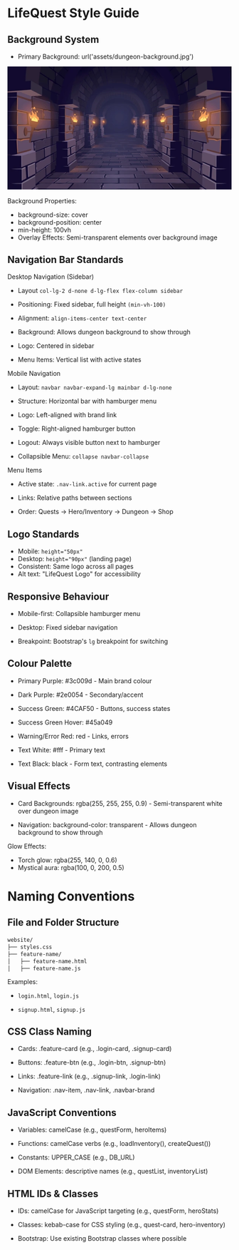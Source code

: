 # LifeQuest Style Guide

## Background System
- Primary Background: url('assets/dungeon-background.jpg')

![background-image](website/assets/dungeon-background.jpg)

Background Properties:
- background-size: cover
- background-position: center
- min-height: 100vh
- Overlay Effects: Semi-transparent elements over background image

## Navigation Bar Standards
Desktop Navigation (Sidebar)
- Layout ```col-lg-2 d-none d-lg-flex flex-column sidebar```

- Positioning: Fixed sidebar, full height ```(min-vh-100)```

- Alignment: ```align-items-center text-center```

- Background: Allows dungeon background to show through

- Logo: Centered in sidebar

- Menu Items: Vertical list with active states

Mobile Navigation 
- Layout: ```navbar navbar-expand-lg mainbar d-lg-none```

- Structure: Horizontal bar with hamburger menu

- Logo: Left-aligned with brand link

- Toggle: Right-aligned hamburger button

- Logout: Always visible button next to hamburger

- Collapsible Menu: ```collapse navbar-collapse```

Menu Items
- Active state: ```.nav-link.active``` for current page

- Links: Relative paths between sections

- Order: Quests → Hero/Inventory → Dungeon → Shop

## Logo Standards
- Mobile: ```height="50px"```
- Desktop: ```height="90px"``` (landing page)
- Consistent: Same logo across all pages
- Alt text: "LifeQuest Logo" for accessibility

## Responsive Behaviour
- Mobile-first: Collapsible hamburger menu

- Desktop: Fixed sidebar navigation

- Breakpoint: Bootstrap's ```lg``` breakpoint for switching

## Colour Palette
- Primary Purple: #3c009d - Main brand colour

- Dark Purple: #2e0054 - Secondary/accent

- Success Green: #4CAF50 - Buttons, success states

- Success Green Hover: #45a049

- Warning/Error Red: red - Links, errors

- Text White: #fff - Primary text

- Text Black: black - Form text, contrasting elements

## Visual Effects
- Card Backgrounds: rgba(255, 255, 255, 0.9) - Semi-transparent white over dungeon image

- Navigation: background-color: transparent - Allows dungeon background to show through

Glow Effects:
- Torch glow: rgba(255, 140, 0, 0.6)
- Mystical aura: rgba(100, 0, 200, 0.5)


# Naming Conventions
## File and Folder Structure
```
website/
├── styles.css
├── feature-name/
│   ├── feature-name.html
│   ├── feature-name.js
```

Examples:
- ``login.html``, ```login.js```

- ``signup.html``, ```signup.js```

## CSS Class Naming
- Cards: .feature-card (e.g., .login-card, .signup-card)

- Buttons: .feature-btn (e.g., .login-btn, .signup-btn)

- Links: .feature-link (e.g., .signup-link, .login-link)

- Navigation: .nav-item, .nav-link, .navbar-brand

## JavaScript Conventions
- Variables: camelCase (e.g., questForm, heroItems)

- Functions: camelCase verbs (e.g., loadInventory(), createQuest())

- Constants: UPPER_CASE (e.g., DB_URL)

- DOM Elements: descriptive names (e.g., questList, inventoryList)

## HTML IDs & Classes
- IDs: camelCase for JavaScript targeting (e.g., questForm, heroStats)

- Classes: kebab-case for CSS styling (e.g., quest-card, hero-inventory)

- Bootstrap: Use existing Bootstrap classes where possible

